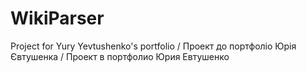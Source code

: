 # WikiParser
 Project for Yury Yevtushenko's portfolio / Проект до портфоліо Юрія Євтушенка / Проект в портфолио Юрия Евтушенко
